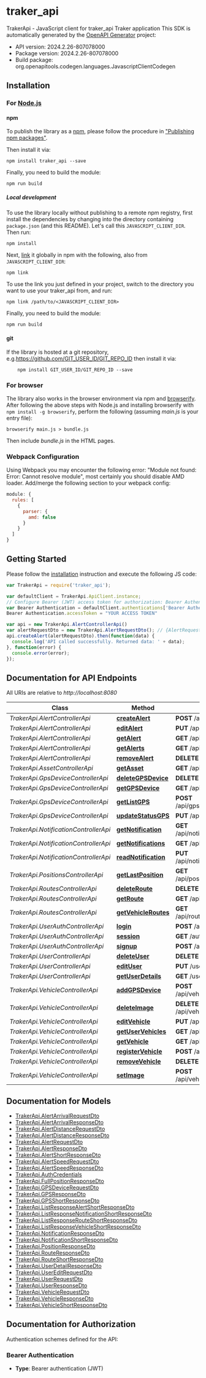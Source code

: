 # traker_api

TrakerApi - JavaScript client for traker_api
Traker application
This SDK is automatically generated by the [OpenAPI Generator](https://openapi-generator.tech) project:

- API version: 2024.2.26-807078000
- Package version: 2024.2.26-807078000
- Build package: org.openapitools.codegen.languages.JavascriptClientCodegen

## Installation

### For [Node.js](https://nodejs.org/)

#### npm

To publish the library as a [npm](https://www.npmjs.com/), please follow the procedure in ["Publishing npm packages"](https://docs.npmjs.com/getting-started/publishing-npm-packages).

Then install it via:

```shell
npm install traker_api --save
```

Finally, you need to build the module:

```shell
npm run build
```

##### Local development

To use the library locally without publishing to a remote npm registry, first install the dependencies by changing into the directory containing `package.json` (and this README). Let's call this `JAVASCRIPT_CLIENT_DIR`. Then run:

```shell
npm install
```

Next, [link](https://docs.npmjs.com/cli/link) it globally in npm with the following, also from `JAVASCRIPT_CLIENT_DIR`:

```shell
npm link
```

To use the link you just defined in your project, switch to the directory you want to use your traker_api from, and run:

```shell
npm link /path/to/<JAVASCRIPT_CLIENT_DIR>
```

Finally, you need to build the module:

```shell
npm run build
```

#### git

If the library is hosted at a git repository, e.g.https://github.com/GIT_USER_ID/GIT_REPO_ID
then install it via:

```shell
    npm install GIT_USER_ID/GIT_REPO_ID --save
```

### For browser

The library also works in the browser environment via npm and [browserify](http://browserify.org/). After following
the above steps with Node.js and installing browserify with `npm install -g browserify`,
perform the following (assuming *main.js* is your entry file):

```shell
browserify main.js > bundle.js
```

Then include *bundle.js* in the HTML pages.

### Webpack Configuration

Using Webpack you may encounter the following error: "Module not found: Error:
Cannot resolve module", most certainly you should disable AMD loader. Add/merge
the following section to your webpack config:

```javascript
module: {
  rules: [
    {
      parser: {
        amd: false
      }
    }
  ]
}
```

## Getting Started

Please follow the [installation](#installation) instruction and execute the following JS code:

```javascript
var TrakerApi = require('traker_api');

var defaultClient = TrakerApi.ApiClient.instance;
// Configure Bearer (JWT) access token for authorization: Bearer Authentication
var Bearer Authentication = defaultClient.authentications['Bearer Authentication'];
Bearer Authentication.accessToken = "YOUR ACCESS TOKEN"

var api = new TrakerApi.AlertControllerApi()
var alertRequestDto = new TrakerApi.AlertRequestDto(); // {AlertRequestDto} 
api.createAlert(alertRequestDto).then(function(data) {
  console.log('API called successfully. Returned data: ' + data);
}, function(error) {
  console.error(error);
});


```

## Documentation for API Endpoints

All URIs are relative to *http://localhost:8080*

Class | Method | HTTP request | Description
------------ | ------------- | ------------- | -------------
*TrakerApi.AlertControllerApi* | [**createAlert**](docs/AlertControllerApi.md#createAlert) | **POST** /api/alert | 
*TrakerApi.AlertControllerApi* | [**editAlert**](docs/AlertControllerApi.md#editAlert) | **PUT** /api/alert/{alertId} | 
*TrakerApi.AlertControllerApi* | [**getAlert**](docs/AlertControllerApi.md#getAlert) | **GET** /api/alert/{alertId} | 
*TrakerApi.AlertControllerApi* | [**getAlerts**](docs/AlertControllerApi.md#getAlerts) | **GET** /api/alert | 
*TrakerApi.AlertControllerApi* | [**removeAlert**](docs/AlertControllerApi.md#removeAlert) | **DELETE** /api/alert/{alertId} | 
*TrakerApi.AssetControllerApi* | [**getAsset**](docs/AssetControllerApi.md#getAsset) | **GET** /api/asset/{assetId} | 
*TrakerApi.GpsDeviceControllerApi* | [**deleteGPSDevice**](docs/GpsDeviceControllerApi.md#deleteGPSDevice) | **DELETE** /api/gps/{gpsId} | 
*TrakerApi.GpsDeviceControllerApi* | [**getGPSDevice**](docs/GpsDeviceControllerApi.md#getGPSDevice) | **GET** /api/gps/{gpsId} | 
*TrakerApi.GpsDeviceControllerApi* | [**getListGPS**](docs/GpsDeviceControllerApi.md#getListGPS) | **POST** /api/gps/vehicle/{vehicleId} | 
*TrakerApi.GpsDeviceControllerApi* | [**updateStatusGPS**](docs/GpsDeviceControllerApi.md#updateStatusGPS) | **PUT** /api/gps/{gpsId} | 
*TrakerApi.NotificationControllerApi* | [**getNotification**](docs/NotificationControllerApi.md#getNotification) | **GET** /api/notification/{notificationId} | 
*TrakerApi.NotificationControllerApi* | [**getNotifications**](docs/NotificationControllerApi.md#getNotifications) | **GET** /api/notification | 
*TrakerApi.NotificationControllerApi* | [**readNotification**](docs/NotificationControllerApi.md#readNotification) | **PUT** /api/notification/{notificationId} | 
*TrakerApi.PositionsControllerApi* | [**getLastPosition**](docs/PositionsControllerApi.md#getLastPosition) | **GET** /api/position/vehicle/{vehicleId} | 
*TrakerApi.RoutesControllerApi* | [**deleteRoute**](docs/RoutesControllerApi.md#deleteRoute) | **DELETE** /api/route/{routeId} | 
*TrakerApi.RoutesControllerApi* | [**getRoute**](docs/RoutesControllerApi.md#getRoute) | **GET** /api/route/{routeId} | 
*TrakerApi.RoutesControllerApi* | [**getVehicleRoutes**](docs/RoutesControllerApi.md#getVehicleRoutes) | **GET** /api/route/vehicle/{vehicleId} | 
*TrakerApi.UserAuthControllerApi* | [**login**](docs/UserAuthControllerApi.md#login) | **POST** /auth/user/login | 
*TrakerApi.UserAuthControllerApi* | [**session**](docs/UserAuthControllerApi.md#session) | **GET** /auth/user/session | 
*TrakerApi.UserAuthControllerApi* | [**signup**](docs/UserAuthControllerApi.md#signup) | **POST** /auth/user | 
*TrakerApi.UserControllerApi* | [**deleteUser**](docs/UserControllerApi.md#deleteUser) | **DELETE** /user | 
*TrakerApi.UserControllerApi* | [**editUser**](docs/UserControllerApi.md#editUser) | **PUT** /user | 
*TrakerApi.UserControllerApi* | [**getUserDetails**](docs/UserControllerApi.md#getUserDetails) | **GET** /user | 
*TrakerApi.VehicleControllerApi* | [**addGPSDevice**](docs/VehicleControllerApi.md#addGPSDevice) | **POST** /api/vehicle/{vehicleId}/device | 
*TrakerApi.VehicleControllerApi* | [**deleteImage**](docs/VehicleControllerApi.md#deleteImage) | **DELETE** /api/vehicle/{vehicleId}/image | 
*TrakerApi.VehicleControllerApi* | [**editVehicle**](docs/VehicleControllerApi.md#editVehicle) | **PUT** /api/vehicle/{vehicleId} | 
*TrakerApi.VehicleControllerApi* | [**getUserVehicles**](docs/VehicleControllerApi.md#getUserVehicles) | **GET** /api/vehicle | 
*TrakerApi.VehicleControllerApi* | [**getVehicle**](docs/VehicleControllerApi.md#getVehicle) | **GET** /api/vehicle/{vehicleId} | 
*TrakerApi.VehicleControllerApi* | [**registerVehicle**](docs/VehicleControllerApi.md#registerVehicle) | **POST** /api/vehicle | 
*TrakerApi.VehicleControllerApi* | [**removeVehicle**](docs/VehicleControllerApi.md#removeVehicle) | **DELETE** /api/vehicle/{vehicleId} | 
*TrakerApi.VehicleControllerApi* | [**setImage**](docs/VehicleControllerApi.md#setImage) | **POST** /api/vehicle/{vehicleId}/image | 


## Documentation for Models

 - [TrakerApi.AlertArrivalRequestDto](docs/AlertArrivalRequestDto.md)
 - [TrakerApi.AlertArrivalResponseDto](docs/AlertArrivalResponseDto.md)
 - [TrakerApi.AlertDistanceRequestDto](docs/AlertDistanceRequestDto.md)
 - [TrakerApi.AlertDistanceResponseDto](docs/AlertDistanceResponseDto.md)
 - [TrakerApi.AlertRequestDto](docs/AlertRequestDto.md)
 - [TrakerApi.AlertResponseDto](docs/AlertResponseDto.md)
 - [TrakerApi.AlertShortResponseDto](docs/AlertShortResponseDto.md)
 - [TrakerApi.AlertSpeedRequestDto](docs/AlertSpeedRequestDto.md)
 - [TrakerApi.AlertSpeedResponseDto](docs/AlertSpeedResponseDto.md)
 - [TrakerApi.AuthCredentials](docs/AuthCredentials.md)
 - [TrakerApi.FullPositionResponseDto](docs/FullPositionResponseDto.md)
 - [TrakerApi.GPSDeviceRequestDto](docs/GPSDeviceRequestDto.md)
 - [TrakerApi.GPSResponseDto](docs/GPSResponseDto.md)
 - [TrakerApi.GPSShortResponseDto](docs/GPSShortResponseDto.md)
 - [TrakerApi.ListResponseAlertShortResponseDto](docs/ListResponseAlertShortResponseDto.md)
 - [TrakerApi.ListResponseNotificationShortResponseDto](docs/ListResponseNotificationShortResponseDto.md)
 - [TrakerApi.ListResponseRouteShortResponseDto](docs/ListResponseRouteShortResponseDto.md)
 - [TrakerApi.ListResponseVehicleShortResponseDto](docs/ListResponseVehicleShortResponseDto.md)
 - [TrakerApi.NotificationResponseDto](docs/NotificationResponseDto.md)
 - [TrakerApi.NotificationShortResponseDto](docs/NotificationShortResponseDto.md)
 - [TrakerApi.PositionResponseDto](docs/PositionResponseDto.md)
 - [TrakerApi.RouteResponseDto](docs/RouteResponseDto.md)
 - [TrakerApi.RouteShortResponseDto](docs/RouteShortResponseDto.md)
 - [TrakerApi.UserDetailResponseDto](docs/UserDetailResponseDto.md)
 - [TrakerApi.UserEditRequestDto](docs/UserEditRequestDto.md)
 - [TrakerApi.UserRequestDto](docs/UserRequestDto.md)
 - [TrakerApi.UserResponseDto](docs/UserResponseDto.md)
 - [TrakerApi.VehicleRequestDto](docs/VehicleRequestDto.md)
 - [TrakerApi.VehicleResponseDto](docs/VehicleResponseDto.md)
 - [TrakerApi.VehicleShortResponseDto](docs/VehicleShortResponseDto.md)


## Documentation for Authorization


Authentication schemes defined for the API:
### Bearer Authentication

- **Type**: Bearer authentication (JWT)

